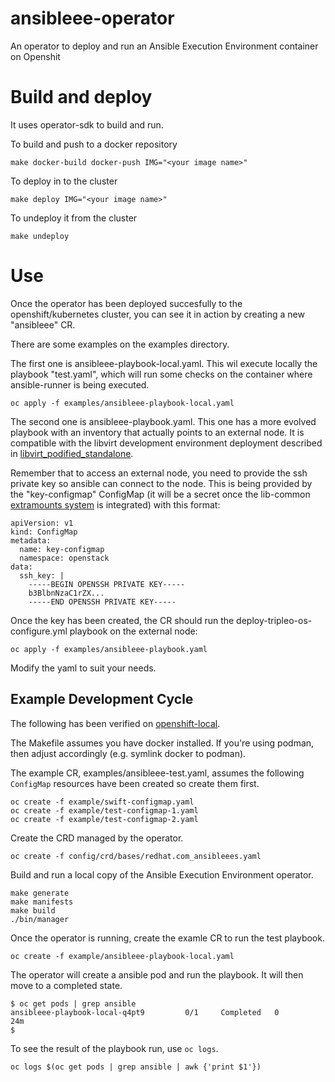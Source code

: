 # ansibleee-operator
An operator to deploy and run an Ansible Execution Environment container on Openshit

# Build and deploy
It uses operator-sdk to build and run.

To build and push to a docker repository
```
make docker-build docker-push IMG="<your image name>"
```

To deploy in to the cluster
```
make deploy IMG="<your image name>"
```

To undeploy it from the cluster
```
make undeploy
```

# Use
Once the operator has been deployed succesfully to the openshift/kubernetes cluster, you can see it in action by creating a new "ansibleee" CR. 

There are some examples on the examples directory.

The first one is ansibleee-playbook-local.yaml. This wil execute locally the playbook "test.yaml", which will run some checks on the container where ansible-runner is being executed.
```
oc apply -f examples/ansibleee-playbook-local.yaml
```

The second one is ansibleee-playbook.yaml. This one has a more evolved playbook with an inventory that actually points to an external node. It is compatible with the libvirt development environment deployment described in [libvirt_podified_standalone](https://gitlab.cee.redhat.com/rhos-upgrades/data-plane-adoption-dev/-/blob/main/libvirt_podified_standalone.md).

Remember that to access an external node, you need to provide the ssh private key so ansible can connect to the node. This is being provided by the "key-configmap" ConfigMap (it will be a secret once the lib-common [extramounts system](https://github.com/openstack-k8s-operators/ansibleee-operator/pull/6) is integrated) with this format:
```
apiVersion: v1
kind: ConfigMap
metadata:
  name: key-configmap
  namespace: openstack
data:
  ssh_key: |
    -----BEGIN OPENSSH PRIVATE KEY-----
    b3BlbnNzaC1rZX...
    -----END OPENSSH PRIVATE KEY-----
```

Once the key has been created, the CR should run the deploy-tripleo-os-configure.yml playbook on the external node:
```
oc apply -f examples/ansibleee-playbook.yaml
```




Modify the yaml to suit your needs.

## Example Development Cycle

The following has been verified on
[openshift-local](https://developers.redhat.com/products/openshift-local/overview).

The Makefile assumes you have docker installed. If you're using
podman, then adjust accordingly (e.g. symlink docker to podman).

The example CR, examples/ansibleee-test.yaml, assumes the following
`ConfigMap` resources have been created so create them first.
```
oc create -f example/swift-configmap.yaml
oc create -f example/test-configmap-1.yaml
oc create -f example/test-configmap-2.yaml
```
Create the CRD managed by the operator.
```
oc create -f config/crd/bases/redhat.com_ansibleees.yaml
```
Build and run a local copy of the Ansible Execution Environment operator.
```
make generate
make manifests
make build
./bin/manager
```
Once the operator is running, create the examle CR to run the test playbook.
```
oc create -f example/ansibleee-playbook-local.yaml
```
The operator will create a ansible pod and run the playbook. It will
then move to a completed state.
```
$ oc get pods | grep ansible
ansibleee-playbook-local-q4pt9         0/1     Completed   0          24m
$
```
To see the result of the playbook run, use `oc logs`.
```
oc logs $(oc get pods | grep ansible | awk {'print $1'})
```
